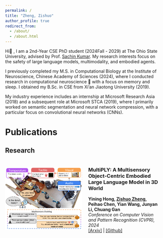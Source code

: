 ```yaml
---
permalink: /
title: "Zheng, Zishuo"
author_profile: true
redirect_from: 
  - /about/
  - /about.html
---
```


Hi👋 , I am a 2nd-Year CSE PhD student (2024Fall - 2029) at The Ohio State University, advised by Prof. <a href="https://sites.google.com/view/sachinkumar" target="_blank">Sachin Kumar</a>. My research interests focus on the safety of large language models, multimodality, and embodied agents.

I previously completed my M.S. in Computational Biology at the Institute of Neuroscience, Chinese Academy of Sciences (2024), where I conducted research in computational neuroscience 🧠 with a focus on memory and sleep. I obtained my B.Sc. in CSE from Xi’an Jiaotong University (2019).

My industry experience includes an internship at Microsoft Research Asia (2018) and a subsequent role at Microsoft STCA (2019), where I primarily worked on semantic segmentation and neural network compression, with a particular focus on convolutional neural networks (CNNs).

Publications
======
## Research

<div style="display:flex;align-items:center;margin-bottom:30px;">
  <img src="../images/multiply.png" alt="MultiPLY" style="width:250px;margin-right:20px;">
  <div>
    <h3>MultiPLY: A Multisensory Object-Centric Embodied Large Language Model in 3D World</h3>
    <p><strong>Yining Hong, <u>Zishuo Zheng</u>, Peihao Chen, Yian Wang, Junyan Li, Chuang Gan</strong><br>
    <em>Conference on Computer Vision and Pattern Recognition (CVPR), 2024</em><br>
    <a href="https://arxiv.org/abs/2401.08577" target="_blank">[Arxiv]</a> | <a href="https://github.com/UMass-Embodied-AGI/MultiPLY" target="_blank">[Github]</a>
  </div>
</div>

